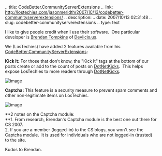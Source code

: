 .. title: CodeBetter.CommunityServerExtensions
.. link: http://lostechies.com/jasonmeridth/2007/10/13/codebetter-communityserverextensions/
.. description: 
.. date: 2007/10/13 02:31:48
.. slug: codebetter-communityserverextensions
.. type: text


I like to give people credit when I use their software.  One particular developer is [Brendan Tompkins](http://devlicio.us/blogs/brendantompkins/default.aspx) of [Devlicio.us](http://devlicio.us/).

We (LosTechies) have added 2 features available from his [CodeBetter.CommunityServerExtensions](http://codebetter.com/files/folders/community_server_add-ons/entry162534.aspx): 

**Kick It:** For those that don't know, the "Kick It" tags at the bottom of our posts create or add to the count of posts on [DotNetKicks](http://www.dotnetkicks.com/).  This helps expose LosTechies to more readers through [DotNetKicks](http://www.dotnetkicks.com/).

![image](jasonmeridth/files/2011/03CodeBetter.CommunityServerExtensions_13B05/image_thumb.png)

**Captcha:** This feature is a security measure to prevent spam comments and other non-legitimate items on LosTechies.

![image](jasonmeridth/files/2011/03CodeBetter.CommunityServerExtensions_13B05/image_thumb_1.png) 

**2 notes on the Captcha module:  
**1\. From research, Brendan's Captcha module is the best one out there for CS 2007.  
2\. If you are a member (logged-in) to the CS blogs, you won't see the Captcha module.  It is used for individuals who are not logged-in (trusted) to the site.

Kudos to Brendan.